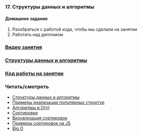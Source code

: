 ### 17. Структуры данных и алгоритмы

#### Домашнее задание

1. Разобраться с работой кода, чтобы мы сделали на занятии
2. Работать над дипломом

### [Видео занятия](https://drive.google.com/file/d/1KO-rU7Wha2_I2PsfzBkE2Dg3-qolSDCk/view?usp=sharing)

### [Структуры данных и алгоритмы](https://drive.google.com/file/d/1EL2L8grtbaKmYGOs5nO8ErbE6wdtLJeO/view?usp=sharing)

### [Код работы на занятии](../classWork)

### Читать/смотреть

- [Структуры данных и алгоритмы](https://drive.google.com/file/d/1NXMaCBvkxbKeVGd-VYzUATIG2nYmU882/view?usp=sharing)
- [Примеры реализации популярных структур](https://habr.com/ru/post/497476/)
- [Алгоритмы и O(n)](https://www.freecodecamp.org/news/introduction-to-algorithms-with-javascript-examples/)
- [Сортировки](https://techrocks.ru/2019/03/20/advanced-sorting-algorithms/)
- [Визуализация сортировок](https://tproger.ru/digest/sorting-algorithms-visualized/)
- [Примеры сортировок на JS](https://techrocks.ru/2020/08/08/sorting-algorithms-with-examples-in-javascript/)
- [Big O](https://habr.com/ru/post/444594/)
